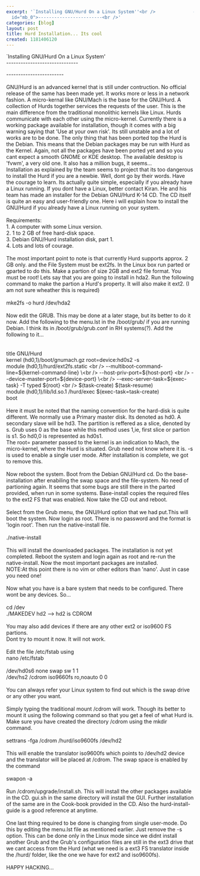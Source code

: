 ```yaml
---
excerpt: '`Installing GNU/Hurd On a Linux System''<br />              ------------------------------<div
  id="mb_0">------------------------<br />'
categories: [blog]
layout: post
title: Hurd Installation... Its cool
created: 1181406120
---
```

`Installing GNU/Hurd On a Linux System'<br />              ------------------------------<div id="mb_0">------------------------<br /><br />    GNU/Hurd is an advanced kernel that is still under contruction. No official release of the same has been made yet. It works more or less in a network fashion. A micro-kernal like GNU/Mach is the base for the GNU/Hurd. A collection of Hurds together services the requests of the user. This is the main difference from the traditional monolithic kernels like Linux. Hurds communicate with each other using the micro-kernel. Currently there is a working package available for installation, though it comes with a big warning saying that 'Use at your own risk'. Its still unstable and a lot of works are to be done. The only thing that has been ported top the Hurd is the Debian. This means that the Debian packages may be run with Hurd as the Kernel. Again, not all the packages have been ported yet and so you cant expect a smooth GNOME or KDE desktop. The available desktop is 'fvwm', a very old one. It also has a million bugs, it seems...<br />    Installation as explained by the team seems to project that its too dangerous to install the Hurd if you are a newbie. Well, dont go by their words. Have the courage to learn. Its actually quite simple, especially if you already have a Linux running. If you dont have a Linux, better contact Kiran. He and his team has made an installer for the Debian GNU/Hurd K-14 CD. The CD itself is quite an easy and user-friendly one. Here i will explain how to install the GNU/Hurd if you already have a Linux running on your system. <br /><br />Requirements:<br />1. A computer with some Linux version.<br />2. 1 to 2 GB of free hard-disk space.<br />3. Debian GNU/Hurd installation disk, part 1.<br />4. Lots and lots of courage.   <br /><br />    The most important point to note is that currently Hurd supports approx. 2 GB only. and the File System must be ext2fs. In the Linux box run parted or gparted to do this. Make a partion of size 2GB and ext2 file format. You must be root! Lets say that you are going to install in hda2. Run the following command to make the partion a Hurd's property. It will also make it ext2. (I am not sure wheather this is required)<br /><br />        mke2fs -o hurd /dev/hda2<br /><br />    Now edit the GRUB. This may be done at a later stage, but its better to do it now. Add the following to the menu.lst in the /boot/grub/ if you are running Debian. I think its in /boot/grub/grub.conf in RH systems(?). Add the following to it...<br /><br />   <br />         title        GNU/Hurd<br />        kernel         (hd0,1)/boot/gnumach.gz root=device:hd0s2 -s<br />        module         (hd0,1)/hurd/ext2fs.static \<br />                   --multiboot-command-line=${kernel-command-line} \<br />                   --host-priv-port=${host-port} \<br />                   --device-master-port=${device-port} \<br />                   --exec-server-task=${exec-task} -T typed ${root} \<br />                   $(task-create) $(task-resume)<br />            module         (hd0,1)/lib/ld.so.1 /hurd/exec $(exec-task=task-create)<br />            boot<br /><br />Here it must be noted that the naming convention for the hard-disk is quite different. We normally use a Primary master disk. Its denoted as hd0. A secondary slave will be hd3. The partition is reffered as a slice, denoted by s. Grub uses 0 as the base while this method uses 1,ie, first slice or partion is s1. So hd0,0 is represented as hd0s1.<br />    The root= parameter passed to the kernel is an indication to Mach, the micro-kernel, where the Hurd is situated. Grub need not know where it is. -s is used to enable a single user mode. After installation is complete, we got to remove this.<br /><br />Now reboot the system. Boot from the Debian GNU/Hurd cd. Do the base-installation after enabiling the swap space and the file-system. No need of partioning again. It seems that some bugs are still there in the parted provided, when run in some systems. Base-install copies the required files to the ext2 FS that was enabled. Now take the CD out and reboot.<br /><br />    Select from the Grub menu, the GNU/Hurd option that we had put.This will boot the system. Now login as root. There is no password and the format is 'login root'. Then run the native-install file.<br /><br />        ./native-install<br /><br />This will install the downloaded packages. The installation is not yet completed. Reboot the system and login again as root and re-run the native-install. Now the most important packages are installed.<br />NOTE:At this point there is no vim or other editors than 'nano'. Just in case you need one!<br /><br />Now what you have is a bare system that needs to be configured. There wont be any devices. So...<br /><br />    cd /dev<br />    ./MAKEDEV hd2                         --&gt; hd2 is CDROM<br />   <br />You may also add devices if there are any other ext2 or iso9600 FS partions.<br />Dont try to mount it now. It will not work.<br /><br />Edit the file /etc/fstab using<br />    nano /etc/fstab<br /><br />    /dev/hd0s6       none    swap        sw            1       1       <br />    /dev/hs2    /cdrom  iso9660fs    ro,noauto      0       0<br /><br />You can always refer your Linux system to find out which is the swap drive or any other you want.<br /><br />Simply typing the traditional mount /cdrom will work. Though its better to mount it using the following command so that you get a feel of what Hurd is. Make sure you have created the directory /cdrom using the mkdir command.<br /><br />    settrans -fga /cdrom /hurd/iso9600fs /dev/hd2<br /><br />This will enable the translator iso9600fs which points to /dev/hd2 device and the translator will be placed at /cdrom. The swap space is enabled by the command<br /><br />    swapon -a<br /><br />Run /cdrom/upgrade/install.sh. This will install the other packages available in the CD. gui.sh in the same directory will install the GUI. Further installation of the same are in the Cook-book provided in the CD. Also the hurd-install-guide is a good reference at anytime.<br /><br />One last thing required to be done is changing from single user-mode. Do this by editing the menu.lst file as mentioned earlier. Just remove the -s option. This can be done only in the Linux mode since we didnt install another Grub and the Grub's configuration files are still in the ext3 drive that we cant access from the Hurd (what we need is a ext3 FS translator inside the /hurd/ folder, like the one we have for ext2 and iso9600fs).   <br /><br />HAPPY HACKING...<br /><span class="sg"><br /></span></div>
